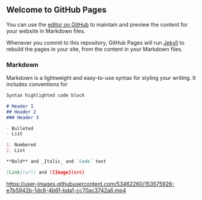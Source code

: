 ## Welcome to GitHub Pages

You can use the [editor on GitHub](https://github.com/khushal0411/medassist_music/edit/main/docs/index.md) to maintain and preview the content for your website in Markdown files.

Whenever you commit to this repository, GitHub Pages will run [Jekyll](https://jekyllrb.com/) to rebuild the pages in your site, from the content in your Markdown files.

### Markdown

Markdown is a lightweight and easy-to-use syntax for styling your writing. It includes conventions for

```markdown
Syntax highlighted code block

# Header 1
## Header 2
### Header 3

- Bulleted
- List

1. Numbered
2. List

**Bold** and _Italic_ and `Code` text

[Link](url) and ![Image](src)
```


https://user-images.githubusercontent.com/53462260/153575926-e7b5942b-1dc6-4b6f-bda1-cc70ac3742a6.mp4


